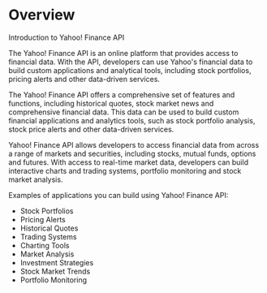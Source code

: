 # Overview

 Introduction to Yahoo! Finance API

The Yahoo! Finance API is an online platform that provides access to financial data. With the API, developers can use Yahoo's financial data to build custom applications and analytical tools, including stock portfolios, pricing alerts and other data-driven services.

The Yahoo! Finance API offers a comprehensive set of features and functions, including historical quotes, stock market news and comprehensive financial data. This data can be used to build custom financial applications and analytics tools, such as stock portfolio analysis, stock price alerts and other data-driven services.

Yahoo! Finance API allows developers to access financial data from across a range of markets and securities, including stocks, mutual funds, options and futures. With access to real-time market data, developers can build interactive charts and trading systems, portfolio monitoring and stock market analysis.

Examples of applications you can build using Yahoo! Finance API:

- Stock Portfolios
- Pricing Alerts
- Historical Quotes
- Trading Systems
- Charting Tools
- Market Analysis
- Investment Strategies
- Stock Market Trends
- Portfolio Monitoring
